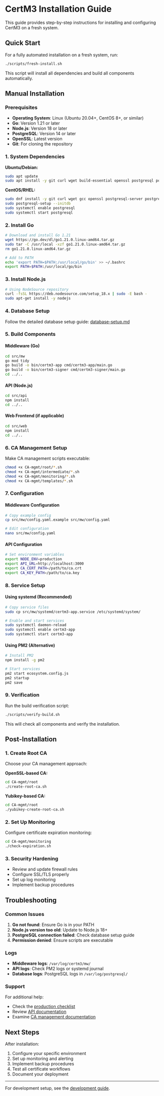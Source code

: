 # CertM3 Installation Guide

This guide provides step-by-step instructions for installing and configuring CertM3 on a fresh system.

## Quick Start

For a fully automated installation on a fresh system, run:

```bash
./scripts/fresh-install.sh
```

This script will install all dependencies and build all components automatically.

## Manual Installation

### Prerequisites

- **Operating System**: Linux (Ubuntu 20.04+, CentOS 8+, or similar)
- **Go**: Version 1.21 or later
- **Node.js**: Version 18 or later
- **PostgreSQL**: Version 14 or later
- **OpenSSL**: Latest version
- **Git**: For cloning the repository

### 1. System Dependencies

**Ubuntu/Debian:**
```bash
sudo apt update
sudo apt install -y git curl wget build-essential openssl postgresql postgresql-contrib
```

**CentOS/RHEL:**
```bash
sudo dnf install -y git curl wget gcc openssl postgresql-server postgresql-contrib
sudo postgresql-setup --initdb
sudo systemctl enable postgresql
sudo systemctl start postgresql
```

### 2. Install Go

```bash
# Download and install Go 1.21
wget https://go.dev/dl/go1.21.0.linux-amd64.tar.gz
sudo tar -C /usr/local -xzf go1.21.0.linux-amd64.tar.gz
rm go1.21.0.linux-amd64.tar.gz

# Add to PATH
echo 'export PATH=$PATH:/usr/local/go/bin' >> ~/.bashrc
export PATH=$PATH:/usr/local/go/bin
```

### 3. Install Node.js

```bash
# Using NodeSource repository
curl -fsSL https://deb.nodesource.com/setup_18.x | sudo -E bash -
sudo apt-get install -y nodejs
```

### 4. Database Setup

Follow the detailed database setup guide: [database-setup.md](database-setup.md)

### 5. Build Components

#### Middleware (Go)
```bash
cd src/mw
go mod tidy
go build -o bin/certm3-app cmd/certm3-app/main.go
go build -o bin/certm3-signer cmd/certm3-signer/main.go
cd ../..
```

#### API (Node.js)
```bash
cd src/api
npm install
cd ../..
```

#### Web Frontend (if applicable)
```bash
cd src/web
npm install
cd ../..
```

### 6. CA Management Setup

Make CA management scripts executable:
```bash
chmod +x CA-mgmt/root/*.sh
chmod +x CA-mgmt/intermediate/*.sh
chmod +x CA-mgmt/monitoring/*.sh
chmod +x CA-mgmt/templates/*.sh
```

### 7. Configuration

#### Middleware Configuration
```bash
# Copy example config
cp src/mw/config.yaml.example src/mw/config.yaml

# Edit configuration
nano src/mw/config.yaml
```

#### API Configuration
```bash
# Set environment variables
export NODE_ENV=production
export API_URL=http://localhost:3000
export CA_CERT_PATH=/path/to/ca.crt
export CA_KEY_PATH=/path/to/ca.key
```

### 8. Service Setup

#### Using systemd (Recommended)
```bash
# Copy service files
sudo cp src/mw/systemd/certm3-app.service /etc/systemd/system/

# Enable and start services
sudo systemctl daemon-reload
sudo systemctl enable certm3-app
sudo systemctl start certm3-app
```

#### Using PM2 (Alternative)
```bash
# Install PM2
npm install -g pm2

# Start services
pm2 start ecosystem.config.js
pm2 startup
pm2 save
```

### 9. Verification

Run the build verification script:
```bash
./scripts/verify-build.sh
```

This will check all components and verify the installation.

## Post-Installation

### 1. Create Root CA

Choose your CA management approach:

**OpenSSL-based CA:**
```bash
cd CA-mgmt/root
./create-root-ca.sh
```

**Yubikey-based CA:**
```bash
cd CA-mgmt/root
./yubikey-create-root-ca.sh
```

### 2. Set Up Monitoring

Configure certificate expiration monitoring:
```bash
cd CA-mgmt/monitoring
./check-expiration.sh
```

### 3. Security Hardening

- Review and update firewall rules
- Configure SSL/TLS properly
- Set up log monitoring
- Implement backup procedures

## Troubleshooting

### Common Issues

1. **Go not found**: Ensure Go is in your PATH
2. **Node.js version too old**: Update to Node.js 18+
3. **PostgreSQL connection failed**: Check database setup guide
4. **Permission denied**: Ensure scripts are executable

### Logs

- **Middleware logs**: `/var/log/certm3/mw/`
- **API logs**: Check PM2 logs or systemd journal
- **Database logs**: PostgreSQL logs in `/var/log/postgresql/`

### Support

For additional help:
- Check the [production checklist](../docs/production-checklist.md)
- Review [API documentation](../docs/api-documentation.md)
- Examine [CA management documentation](../CA-mgmt/README.md)

## Next Steps

After installation:
1. Configure your specific environment
2. Set up monitoring and alerting
3. Implement backup procedures
4. Test all certificate workflows
5. Document your deployment

---

For development setup, see the [development guide](../docs/README-certM3-api.md). 